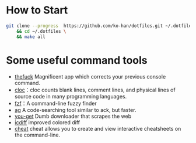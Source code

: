# How to Start
```bash
git clone --progress  https://github.com/ko-han/dotfiles.git ~/.dotfiles \
    && cd ~/.dotfiles \
    && make all
```

# Some useful command tools
- [thefuck](https://github.com/nvbn/thefuck) Magnificent app which corrects your previous console command.
- [cloc](https://github.com/AlDanial/cloc)：cloc counts blank lines, comment lines, and physical lines of source code in many programming languages.
- [fzf](https://github.com/junegunn/fzf)：A command-line fuzzy finder
- [ag](https://github.com/ggreer/the_silver_searcher) A code-searching tool similar to ack, but faster.
- [you-get](https://github.com/soimort/you-get) Dumb downloader that scrapes the web
- [icdiff](https://github.com/jeffkaufman/icdiff) improved colored diff
- [cheat](https://github.com/chrisallenlane/cheat) cheat allows you to create and view interactive cheatsheets on the command-line. 
